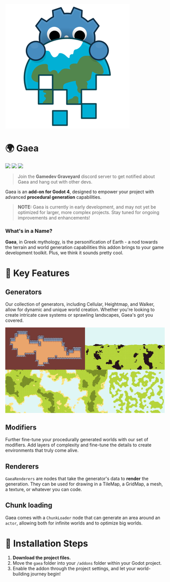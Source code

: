 ![Gaea](logo.svg)

# 🌍 Gaea

[![](https://img.shields.io/badge/BenjaTK-Follow%20me!-%23FA5C5C?style=for-the-badge&logo=itchdotio&logoColor=white
)](https://benjatk.itch.io/) [![](https://img.shields.io/badge/Docs-%239dbd4b?style=for-the-badge&logo=https%3A%2F%2Ffonts.googleapis.com%2Fcss2%3Ffamily%3DMaterial%2BSymbols%2BOutlined%3Aopsz%2Cwght%2CFILL%2CGRAD%4048%2C400%2C1%2C0&logoColor=white
)](https://benjatk.github.io/Gaea/#/) [![](https://img.shields.io/badge/-Gamedev%20Graveyard-5865f2?style=for-the-badge&logo=discord&labelColor=white)](https://discord.gg/V7UsX54V49)
> Join the **Gamedev Graveyard** discord server to get notified about Gaea and hang out with other devs.


Gaea is an **add-on for Godot 4**, designed to empower your project with advanced **procedural generation** capabilities.

> **NOTE:** Gaea is currently in early development, and may not yet be optimized for larger, more complex projects. Stay tuned for ongoing improvements and enhancements!

### What's in a Name?

**Gaea**, in Greek mythology, is the personification of Earth - a nod towards the terrain and world generation capabilities this addon brings to your game development toolkit. Plus, we think it sounds pretty cool.

# 💫 Key Features

## Generators
Our collection of generators, including Cellular, Heightmap, and Walker, allow for dynamic and unique world creation. Whether you're looking to create intricate cave systems or sprawling landscapes, Gaea's got you covered.

![generators showcase](assets/generators-showcase.png)

## Modifiers
Further fine-tune your procedurally generated worlds with our set of modifiers. Add layers of complexity and fine-tune the details to create environments that truly come alive.

## Renderers
`GaeaRenderers` are nodes that take the generator's data to **render** the generation. They can be used for drawing in a TileMap, a GridMap, a mesh, a texture, or whatever you can code.

## Chunk loading
Gaea comes with a `ChunkLoader` node that can generate an area around an `actor`, allowing both for infinite worlds and to optimize big worlds. 

# 🔧 Installation Steps

1. **Download the project files.**
2. Move the `gaea` folder into your `/addons` folder within your Godot project.
3. Enable the addon through the project settings, and let your world-building journey begin!
